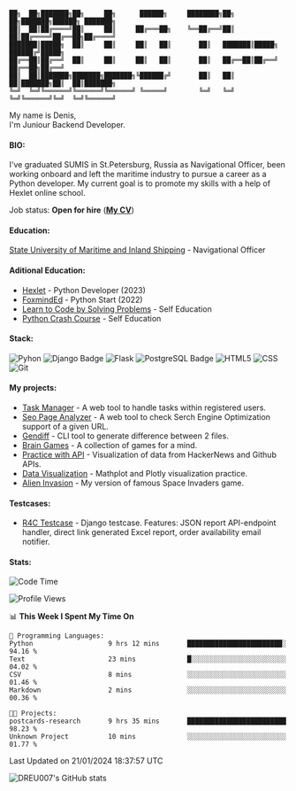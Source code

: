 ```
██╗  ██╗███████╗██╗     ██╗      ██████╗     ████████╗██╗  ██╗███████╗██████╗ ███████╗
██║  ██║██╔════╝██║     ██║     ██╔═══██╗    ╚══██╔══╝██║  ██║██╔════╝██╔══██╗██╔════╝
███████║█████╗  ██║     ██║     ██║   ██║       ██║   ███████║█████╗  ██████╔╝█████╗  
██╔══██║██╔══╝  ██║     ██║     ██║   ██║       ██║   ██╔══██║██╔══╝  ██╔══██╗██╔══╝  
██║  ██║███████╗███████╗███████╗╚██████╔╝       ██║   ██║  ██║███████╗██║  ██║███████╗
╚═╝  ╚═╝╚══════╝╚══════╝╚══════╝ ╚═════╝        ╚═╝   ╚═╝  ╚═╝╚══════╝╚═╝  ╚═╝╚══════╝
```
My name is Denis, <br />
I'm Juniour Backend Developer. 

#### BIO:
I've graduated SUMIS in St.Petersburg, Russia as Navigational Officer, been working onboard and left the maritime industry to pursue a career as a Python developer.
My current goal is to promote my skills with a help of Hexlet online school.


Job status: **Open for hire** (**[My CV](https://www.linkedin.com/in/dreu007/)**)



#### Education:
[State University of Maritime and Inland Shipping](https://gumrf.ru/en/) - Navigational Officer

#### Aditional Education:
* [Hexlet](https://ru.hexlet.io/) - Python Developer (2023)
* [FoxmindEd](https://foxminded.ua/) - Python Start (2022)
* [Learn to Code by Solving Problems](https://nostarch.com/learn-code-solving-problems) - Self Education
* [Python Crash Course](https://nostarch.com/python-crash-course-3rd-edition) - Self Education

#### Stack:
<!--
https://badges.pages.dev/
-->
![Pyhon](https://img.shields.io/badge/Python-3776AB.svg?style=for-the-badge&logo=Python&logoColor=white)
![Django Badge](https://img.shields.io/badge/Django-092E20?logo=django&logoColor=fff&style=for-the-badge)
![Flask](https://img.shields.io/badge/Flask-000000.svg?style=for-the-badge&logo=Flask&logoColor=white)
![PostgreSQL Badge](https://img.shields.io/badge/PostgreSQL-4169E1?logo=postgresql&logoColor=fff&style=for-the-badge)
![HTML5](https://img.shields.io/badge/HTML5-E34F26.svg?style=for-the-badge&logo=HTML5&logoColor=white)
![CSS](https://img.shields.io/badge/CSS3-1572B6.svg?style=for-the-badge&logo=CSS3&logoColor=white)
![Git](https://img.shields.io/badge/Git-F05032.svg?style=for-the-badge&logo=Git&logoColor=white)



#### My projects:

* [Task Manager](https://github.com/DREU007/django-task-manager) - A web tool to handle tasks within registered users.
* [Seo Page Analyzer](https://github.com/DREU007/seo-page-analyzer) - A web tool to check Serch Engine Optimization support of a given URL.
* [Gendiff](https://github.com/DREU007/gendiff) - CLI tool to generate difference between 2 files.
* [Brain Games](https://github.com/DREU007/brain-games) - A collection of games for a mind.
* [Practice with API](https://github.com/DREU007/work-with-api) - Visualization of data from HackerNews and Github APIs.
* [Data Visualization](https://github.com/DREU007/datavisualisation) - Mathplot and Plotly visualization practice.
* [Alien Invasion](https://github.com/DREU007/alien_invasion) - My version of famous Space Invaders game.

#### Testcases:

* [R4C Testcase](https://github.com/DREU007/r4c-testcase) - Django testcase. Features: JSON report API-endpoint handler, direct link generated Excel report, order availability email notifier.



#### Stats:
<!-- https://github.com/anmol098/waka-readme-stats -->
<!--START_SECTION:waka-->
![Code Time](http://img.shields.io/badge/Code%20Time-135%20hrs%2025%20mins-blue)

![Profile Views](http://img.shields.io/badge/Profile%20Views-3-blue)

📊 **This Week I Spent My Time On** 

```text
💬 Programming Languages: 
Python                   9 hrs 12 mins       ████████████████████████░   94.16 % 
Text                     23 mins             █░░░░░░░░░░░░░░░░░░░░░░░░   04.02 % 
CSV                      8 mins              ░░░░░░░░░░░░░░░░░░░░░░░░░   01.46 % 
Markdown                 2 mins              ░░░░░░░░░░░░░░░░░░░░░░░░░   00.36 % 

🐱‍💻 Projects: 
postcards-research       9 hrs 35 mins       █████████████████████████   98.23 % 
Unknown Project          10 mins             ░░░░░░░░░░░░░░░░░░░░░░░░░   01.77 % 
```


 Last Updated on 21/01/2024 18:37:57 UTC
<!--END_SECTION:waka-->
![DREU007's GitHub stats](https://github-readme-stats.vercel.app/api?username=DREU007&show_icons=true&theme=transparent)

<!--
**DREU007/DREU007** is a ✨ _special_ ✨ repository because its `README.md` (this file) appears on your GitHub profile.

Here are some ideas to get you started:

- 🔭 I’m currently working on ...
- 🌱 I’m currently learning ...
- 👯 I’m looking to collaborate on ...
- 🤔 I’m looking for help with ...
- 💬 Ask me about ...
- 📫 How to reach me: ...
- 😄 Pronouns: ...
- ⚡ Fun fact: ...
-->
